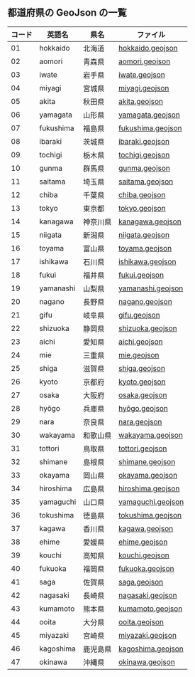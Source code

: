 ## 都道府県の GeoJson の一覧 

 | コード | 英語名 | 県名 | ファイル | 
 | --- | --- | --- | --- | 
 | 01 | hokkaido | 北海道 | [hokkaido.geojson](https://github.com/ohwada/World_Countries/blob/main/geojson/japan_prefectures/geojson/hokkaido.geojson) | 
 | 02 | aomori | 青森県 | [aomori.geojson](https://github.com/ohwada/World_Countries/blob/main/geojson/japan_prefectures/geojson/aomori.geojson) | 
 | 03 | iwate | 岩手県 | [iwate.geojson](https://github.com/ohwada/World_Countries/blob/main/geojson/japan_prefectures/geojson/iwate.geojson) | 
 | 04 | miyagi | 宮城県 | [miyagi.geojson](https://github.com/ohwada/World_Countries/blob/main/geojson/japan_prefectures/geojson/miyagi.geojson) | 
 | 05 | akita | 秋田県 | [akita.geojson](https://github.com/ohwada/World_Countries/blob/main/geojson/japan_prefectures/geojson/akita.geojson) | 
 | 06 | yamagata | 山形県 | [yamagata.geojson](https://github.com/ohwada/World_Countries/blob/main/geojson/japan_prefectures/geojson/yamagata.geojson) | 
 | 07 | fukushima | 福島県 | [fukushima.geojson](https://github.com/ohwada/World_Countries/blob/main/geojson/japan_prefectures/geojson/fukushima.geojson) | 
 | 08 | ibaraki | 茨城県 | [ibaraki.geojson](https://github.com/ohwada/World_Countries/blob/main/geojson/japan_prefectures/geojson/ibaraki.geojson) | 
 | 09 | tochigi | 栃木県 | [tochigi.geojson](https://github.com/ohwada/World_Countries/blob/main/geojson/japan_prefectures/geojson/tochigi.geojson) | 
 | 10 | gunma | 群馬県 | [gunma.geojson](https://github.com/ohwada/World_Countries/blob/main/geojson/japan_prefectures/geojson/gunma.geojson) | 
 | 11 | saitama | 埼玉県 | [saitama.geojson](https://github.com/ohwada/World_Countries/blob/main/geojson/japan_prefectures/geojson/saitama.geojson) | 
 | 12 | chiba | 千葉県 | [chiba.geojson](https://github.com/ohwada/World_Countries/blob/main/geojson/japan_prefectures/geojson/chiba.geojson) | 
 | 13 | tokyo | 東京都 | [tokyo.geojson](https://github.com/ohwada/World_Countries/blob/main/geojson/japan_prefectures/geojson/tokyo.geojson) | 
 | 14 | kanagawa | 神奈川県 | [kanagawa.geojson](https://github.com/ohwada/World_Countries/blob/main/geojson/japan_prefectures/geojson/kanagawa.geojson) | 
 | 15 | niigata | 新潟県 | [niigata.geojson](https://github.com/ohwada/World_Countries/blob/main/geojson/japan_prefectures/geojson/niigata.geojson) | 
 | 16 | toyama | 富山県 | [toyama.geojson](https://github.com/ohwada/World_Countries/blob/main/geojson/japan_prefectures/geojson/toyama.geojson) | 
 | 17 | ishikawa | 石川県 | [ishikawa.geojson](https://github.com/ohwada/World_Countries/blob/main/geojson/japan_prefectures/geojson/ishikawa.geojson) | 
 | 18 | fukui | 福井県 | [fukui.geojson](https://github.com/ohwada/World_Countries/blob/main/geojson/japan_prefectures/geojson/fukui.geojson) | 
 | 19 | yamanashi | 山梨県 | [yamanashi.geojson](https://github.com/ohwada/World_Countries/blob/main/geojson/japan_prefectures/geojson/yamanashi.geojson) | 
 | 20 | nagano | 長野県 | [nagano.geojson](https://github.com/ohwada/World_Countries/blob/main/geojson/japan_prefectures/geojson/nagano.geojson) | 
 | 21 | gifu | 岐阜県 | [gifu.geojson](https://github.com/ohwada/World_Countries/blob/main/geojson/japan_prefectures/geojson/gifu.geojson) | 
 | 22 | shizuoka | 静岡県 | [shizuoka.geojson](https://github.com/ohwada/World_Countries/blob/main/geojson/japan_prefectures/geojson/shizuoka.geojson) | 
 | 23 | aichi | 愛知県 | [aichi.geojson](https://github.com/ohwada/World_Countries/blob/main/geojson/japan_prefectures/geojson/aichi.geojson) | 
 | 24 | mie | 三重県 | [mie.geojson](https://github.com/ohwada/World_Countries/blob/main/geojson/japan_prefectures/geojson/mie.geojson) | 
 | 25 | shiga | 滋賀県 | [shiga.geojson](https://github.com/ohwada/World_Countries/blob/main/geojson/japan_prefectures/geojson/shiga.geojson) | 
 | 26 | kyoto | 京都府 | [kyoto.geojson](https://github.com/ohwada/World_Countries/blob/main/geojson/japan_prefectures/geojson/kyoto.geojson) | 
 | 27 | osaka | 大阪府 | [osaka.geojson](https://github.com/ohwada/World_Countries/blob/main/geojson/japan_prefectures/geojson/osaka.geojson) | 
 | 28 | hyōgo | 兵庫県 | [hyōgo.geojson](https://github.com/ohwada/World_Countries/blob/main/geojson/japan_prefectures/geojson/hyōgo.geojson) | 
 | 29 | nara | 奈良県 | [nara.geojson](https://github.com/ohwada/World_Countries/blob/main/geojson/japan_prefectures/geojson/nara.geojson) | 
 | 30 | wakayama | 和歌山県 | [wakayama.geojson](https://github.com/ohwada/World_Countries/blob/main/geojson/japan_prefectures/geojson/wakayama.geojson) | 
 | 31 | tottori | 鳥取県 | [tottori.geojson](https://github.com/ohwada/World_Countries/blob/main/geojson/japan_prefectures/geojson/tottori.geojson) | 
 | 32 | shimane | 島根県 | [shimane.geojson](https://github.com/ohwada/World_Countries/blob/main/geojson/japan_prefectures/geojson/shimane.geojson) | 
 | 33 | okayama | 岡山県 | [okayama.geojson](https://github.com/ohwada/World_Countries/blob/main/geojson/japan_prefectures/geojson/okayama.geojson) | 
 | 34 | hiroshima | 広島県 | [hiroshima.geojson](https://github.com/ohwada/World_Countries/blob/main/geojson/japan_prefectures/geojson/hiroshima.geojson) | 
 | 35 | yamaguchi | 山口県 | [yamaguchi.geojson](https://github.com/ohwada/World_Countries/blob/main/geojson/japan_prefectures/geojson/yamaguchi.geojson) | 
 | 36 | tokushima | 徳島県 | [tokushima.geojson](https://github.com/ohwada/World_Countries/blob/main/geojson/japan_prefectures/geojson/tokushima.geojson) | 
 | 37 | kagawa | 香川県 | [kagawa.geojson](https://github.com/ohwada/World_Countries/blob/main/geojson/japan_prefectures/geojson/kagawa.geojson) | 
 | 38 | ehime | 愛媛県 | [ehime.geojson](https://github.com/ohwada/World_Countries/blob/main/geojson/japan_prefectures/geojson/ehime.geojson) | 
 | 39 | kouchi | 高知県 | [kouchi.geojson](https://github.com/ohwada/World_Countries/blob/main/geojson/japan_prefectures/geojson/kouchi.geojson) | 
 | 40 | fukuoka | 福岡県 | [fukuoka.geojson](https://github.com/ohwada/World_Countries/blob/main/geojson/japan_prefectures/geojson/fukuoka.geojson) | 
 | 41 | saga | 佐賀県 | [saga.geojson](https://github.com/ohwada/World_Countries/blob/main/geojson/japan_prefectures/geojson/saga.geojson) | 
 | 42 | nagasaki | 長崎県 | [nagasaki.geojson](https://github.com/ohwada/World_Countries/blob/main/geojson/japan_prefectures/geojson/nagasaki.geojson) | 
 | 43 | kumamoto | 熊本県 | [kumamoto.geojson](https://github.com/ohwada/World_Countries/blob/main/geojson/japan_prefectures/geojson/kumamoto.geojson) | 
 | 44 | ooita | 大分県 | [ooita.geojson](https://github.com/ohwada/World_Countries/blob/main/geojson/japan_prefectures/geojson/ooita.geojson) | 
 | 45 | miyazaki | 宮崎県 | [miyazaki.geojson](https://github.com/ohwada/World_Countries/blob/main/geojson/japan_prefectures/geojson/miyazaki.geojson) | 
 | 46 | kagoshima | 鹿児島県 | [kagoshima.geojson](https://github.com/ohwada/World_Countries/blob/main/geojson/japan_prefectures/geojson/kagoshima.geojson) | 
 | 47 | okinawa | 沖縄県 | [okinawa.geojson](https://github.com/ohwada/World_Countries/blob/main/geojson/japan_prefectures/geojson/okinawa.geojson) | 
